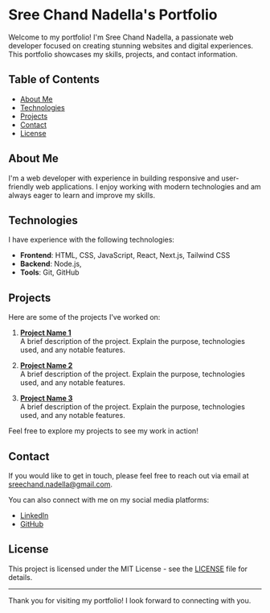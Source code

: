 # Sree Chand Nadella's Portfolio

Welcome to my portfolio! I'm Sree Chand Nadella, a passionate web developer focused on creating stunning websites and digital experiences. This portfolio showcases my skills, projects, and contact information.

## Table of Contents

- [About Me](#about-me)
- [Technologies](#technologies)
- [Projects](#projects)
- [Contact](#contact)
- [License](#license)

## About Me

I'm a web developer with experience in building responsive and user-friendly web applications. I enjoy working with modern technologies and am always eager to learn and improve my skills.

## Technologies

I have experience with the following technologies:

- **Frontend**: HTML, CSS, JavaScript, React, Next.js, Tailwind CSS
- **Backend**: Node.js,
- **Tools**: Git, GitHub

## Projects

Here are some of the projects I've worked on:

1. **[Project Name 1](#)**  
   A brief description of the project. Explain the purpose, technologies used, and any notable features.

2. **[Project Name 2](#)**  
   A brief description of the project. Explain the purpose, technologies used, and any notable features.

3. **[Project Name 3](#)**  
   A brief description of the project. Explain the purpose, technologies used, and any notable features.

Feel free to explore my projects to see my work in action!

## Contact

If you would like to get in touch, please feel free to reach out via email at [sreechand.nadella@gmail.com](mailto:sreechand.nadella@gmail.com).

You can also connect with me on my social media platforms:

- [LinkedIn](https://www.linkedin.com/in/yourprofile)
- [GitHub](https://github.com/Balaji91221)

## License

This project is licensed under the MIT License - see the [LICENSE](LICENSE) file for details.

---

Thank you for visiting my portfolio! I look forward to connecting with you.
